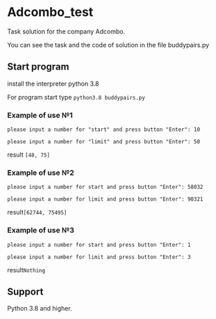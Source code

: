 # Adcombo_test
Task solution for the company Adcombo.

You can see the task and the code of solution in the file buddypairs.py

## Start program
install the interpreter python 3.8

For program start type `python3.8 buddypairs.py`

### Example of use №1
`please input a number for "start" and press button "Enter": 10`

`please input a number for "limit" and press button "Enter": 50`

result `[48, 75]`

### Example of use №2
`please input a number for start and press button "Enter": 58032`

`please input a number for limit and press button "Enter": 90321`

result`[62744, 75495]`

### Example of use №3
`please input a number for start and press button "Enter": 1`

`please input a number for limit and press button "Enter": 3`

result`Nothing`

## Support

Python 3.8 and higher.



